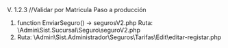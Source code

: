  V. 1.2.3 //Validar por Matricula
Paso a producción

1.	function EnviarSeguro() -> segurosV2.php
    Ruta: \Admin\Sist.Sucursal\Seguro\seguroV2.php
2. 
    Ruta:  \Admin\Sist.Administrador\Seguros\Tarifas\Edit\editar-registar.php
